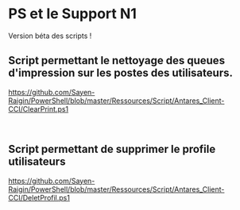 # PS et le Support N1
Version béta des scripts !

## Script permettant le nettoyage des queues d'impression sur les postes des utilisateurs.

https://github.com/Sayen-Raigin/PowerShell/blob/master/Ressources/Script/Antares_Client-CCI/ClearPrint.ps1

<br>

## Script permettant de supprimer le profile utilisateurs

https://github.com/Sayen-Raigin/PowerShell/blob/master/Ressources/Script/Antares_Client-CCI/DeletProfil.ps1